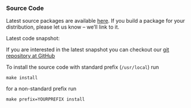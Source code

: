 ### Source Code

Latest source packages are available [here](https://github.com/shutter-project/shutter/releases/). If you build a package for your distribution, please let us know – we’ll link to it.

Latest code snapshot:

If you are interested in the latest snapshot you can checkout our [git repository at GitHub](https://github.com/shutter-project/shutter)

To install the source code with standard prefix (`/usr/local`) run

~~~
make install
~~~

for a non-standard prefix run

~~~
make prefix=YOURPREFIX install
~~~